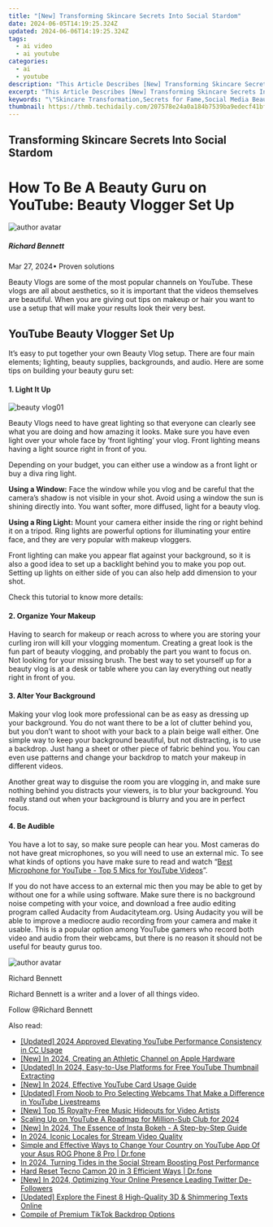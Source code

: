 ```yaml
---
title: "[New] Transforming Skincare Secrets Into Social Stardom"
date: 2024-06-05T14:19:25.324Z
updated: 2024-06-06T14:19:25.324Z
tags:
  - ai video
  - ai youtube
categories:
  - ai
  - youtube
description: "This Article Describes [New] Transforming Skincare Secrets Into Social Stardom"
excerpt: "This Article Describes [New] Transforming Skincare Secrets Into Social Stardom"
keywords: "\"Skincare Transformation,Secrets for Fame,Social Media Beauty,Star-Studded Skin Care,Personal Glowing Tips,Beauty Branding Online,Celeb Skincare Routines\""
thumbnail: https://thmb.techidaily.com/207578e24a0a184b7539ba9edecf41bf44046bb6668830fc6d1ed96db57dfa6c.png
---
```


## Transforming Skincare Secrets Into Social Stardom

# How To Be A Beauty Guru on YouTube: Beauty Vlogger Set Up

![author avatar](https://images.wondershare.com/filmora/article-images/richard-bennett.jpg)

##### Richard Bennett

 Mar 27, 2024• Proven solutions

Beauty Vlogs are some of the most popular channels on YouTube. These vlogs are all about aesthetics, so it is important that the videos themselves are beautiful. When you are giving out tips on makeup or hair you want to use a setup that will make your results look their very best.

## YouTube Beauty Vlogger Set Up

It’s easy to put together your own Beauty Vlog setup. There are four main elements; lighting, beauty supplies, backgrounds, and audio. Here are some tips on building your beauty guru set:

#### 1\. Light It Up

![beauty vlog01](https://images.wondershare.com/filmora/article-images/beauty-vlog01.JPG)

Beauty Vlogs need to have great lighting so that everyone can clearly see what you are doing and how amazing it looks. Make sure you have even light over your whole face by ‘front lighting’ your vlog. Front lighting means having a light source right in front of you.

Depending on your budget, you can either use a window as a front light or buy a diva ring light.

**Using a Window:**  Face the window while you vlog and be careful that the camera’s shadow is not visible in your shot. Avoid using a window the sun is shining directly into. You want softer, more diffused, light for a beauty vlog.

**Using a Ring Light:**  Mount your camera either inside the ring or right behind it on a tripod. Ring lights are powerful options for illuminating your entire face, and they are very popular with makeup vloggers.

Front lighting can make you appear flat against your background, so it is also a good idea to set up a backlight behind you to make you pop out. Setting up lights on either side of you can also help add dimension to your shot.

Check this tutorial to know more details:

#### 2\. Organize Your Makeup

Having to search for makeup or reach across to where you are storing your curling iron will kill your vlogging momentum. Creating a great look is the fun part of beauty vlogging, and probably the part you want to focus on. Not looking for your missing brush. The best way to set yourself up for a beauty vlog is at a desk or table where you can lay everything out neatly right in front of you.

#### 3\. Alter Your Background

Making your vlog look more professional can be as easy as dressing up your background. You do not want there to be a lot of clutter behind you, but you don’t want to shoot with your back to a plain beige wall either. One simple way to keep your background beautiful, but not distracting, is to use a backdrop. Just hang a sheet or other piece of fabric behind you. You can even use patterns and change your backdrop to match your makeup in different videos.

Another great way to disguise the room you are vlogging in, and make sure nothing behind you distracts your viewers, is to blur your background. You really stand out when your background is blurry and you are in perfect focus.

#### 4\. Be Audible

You have a lot to say, so make sure people can hear you. Most cameras do not have great microphones, so you will need to use an external mic. To see what kinds of options you have make sure to read and watch “[Best Microphone for YouTube - Top 5 Mics for YouTube Videos](https://tools.techidaily.com/wondershare/filmora/download/)”.

If you do not have access to an external mic then you may be able to get by without one for a while using software. Make sure there is no background noise competing with your voice, and download a free audio editing program called Audacity from Audacityteam.org. Using Audacity you will be able to improve a mediocre audio recording from your camera and make it usable. This is a popular option among YouTube gamers who record both video and audio from their webcams, but there is no reason it should not be useful for beauty gurus too.

![author avatar](https://images.wondershare.com/filmora/article-images/richard-bennett.jpg)

Richard Bennett

Richard Bennett is a writer and a lover of all things video.

Follow @Richard Bennett

<span class="atpl-alsoreadstyle">Also read:</span>
<div><ul>
<li><a href="https://facebook-video-share.techidaily.com/updated-2024-approved-elevating-youtube-performance-consistency-in-cc-usage/"><u>[Updated] 2024 Approved  Elevating YouTube Performance  Consistency in CC Usage</u></a></li>
<li><a href="https://facebook-video-share.techidaily.com/new-in-2024-creating-an-athletic-channel-on-apple-hardware/"><u>[New] In 2024, Creating an Athletic Channel on Apple Hardware</u></a></li>
<li><a href="https://facebook-video-share.techidaily.com/updated-in-2024-easy-to-use-platforms-for-free-youtube-thumbnail-extracting/"><u>[Updated] In 2024, Easy-to-Use Platforms for Free YouTube Thumbnail Extracting</u></a></li>
<li><a href="https://facebook-video-share.techidaily.com/new-in-2024-effective-youtube-card-usage-guide/"><u>[New] In 2024, Effective YouTube Card Usage Guide</u></a></li>
<li><a href="https://facebook-video-share.techidaily.com/updated-from-noob-to-pro-selecting-webcams-that-make-a-difference-in-youtube-livestreams/"><u>[Updated] From Noob to Pro  Selecting Webcams That Make a Difference in YouTube Livestreams</u></a></li>
<li><a href="https://facebook-video-share.techidaily.com/new-top-15-royalty-free-music-hideouts-for-video-artists/"><u>[New] Top 15 Royalty-Free Music Hideouts for Video Artists</u></a></li>
<li><a href="https://facebook-video-share.techidaily.com/scaling-up-on-youtube-a-roadmap-for-million-sub-club-for-2024/"><u>Scaling Up on YouTube  A Roadmap for Million-Sub Club for 2024</u></a></li>
<li><a href="https://instagram-videos.techidaily.com/new-in-2024-the-essence-of-insta-bokeh-a-step-by-step-guide/"><u>[New] In 2024, The Essence of Insta Bokeh - A Step-by-Step Guide</u></a></li>
<li><a href="https://some-knowledge.techidaily.com/in-2024-iconic-locales-for-stream-video-quality/"><u>In 2024, Iconic Locales for Stream Video Quality</u></a></li>
<li><a href="https://location-social.techidaily.com/simple-and-effective-ways-to-change-your-country-on-youtube-app-of-your-asus-rog-phone-8-pro-drfone-by-drfone-virtual-android/"><u>Simple and Effective Ways to Change Your Country on YouTube App Of your Asus ROG Phone 8 Pro | Dr.fone</u></a></li>
<li><a href="https://instagram-video-recordings.techidaily.com/in-2024-turning-tides-in-the-social-stream-boosting-post-performance/"><u>In 2024, Turning Tides in the Social Stream  Boosting Post Performance</u></a></li>
<li><a href="https://techidaily.com/hard-reset-tecno-camon-20-in-3-efficient-ways-drfone-by-drfone-reset-android-reset-android/"><u>Hard Reset Tecno Camon 20 in 3 Efficient Ways | Dr.fone</u></a></li>
<li><a href="https://twitter-videos.techidaily.com/new-in-2024-optimizing-your-online-presence-leading-twitter-de-followers/"><u>[New] In 2024, Optimizing Your Online Presence  Leading Twitter De-Followers</u></a></li>
<li><a href="https://some-techniques.techidaily.com/updated-explore-the-finest-8-high-quality-3d-and-shimmering-texts-online/"><u>[Updated] Explore the Finest  8 High-Quality 3D & Shimmering Texts Online</u></a></li>
<li><a href="https://extra-resources.techidaily.com/compile-of-premium-tiktok-backdrop-options/"><u>Compile of Premium TikTok Backdrop Options</u></a></li>
</ul></div>

<ins class="adsbygoogle"
      style="display:block"
      data-ad-client="ca-pub-7571918770474297"
      data-ad-slot="8358498916"
      data-ad-format="auto"
      data-full-width-responsive="true"></ins>